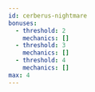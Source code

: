 ```yaml
---
id: cerberus-nightmare
bonuses:
  - threshold: 2
    mechanics: []
  - threshold: 3
    mechanics: []
  - threshold: 4
    mechanics: []
max: 4
---
```

